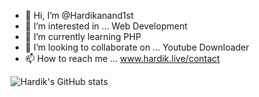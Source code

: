 - 👋 Hi, I’m @Hardikanand1st
- 👀 I’m interested in ... Web Development
- 🌱 I’m currently learning PHP
- 💞️ I’m looking to collaborate on ... Youtube Downloader
- 📫 How to reach me ... www.hardik.live/contact

![Hardik's GitHub stats](https://github-readme-stats.vercel.app/api?username=hardikanand1st&theme=nightowl&show_icons=true)
